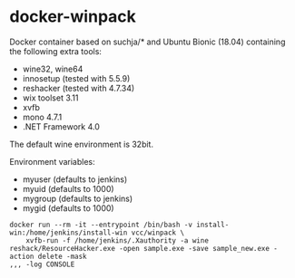 # docker-winpack
Docker container based on suchja/* and Ubuntu Bionic (18.04) containing the following extra tools:
* wine32, wine64
* innosetup (tested with 5.5.9)
* reshacker (tested with 4.7.34)
* wix toolset 3.11
* xvfb
* mono 4.7.1
* .NET Framework 4.0

The default wine environment is 32bit.

Environment variables:
* myuser (defaults to jenkins)
* myuid (defaults to 1000)
* mygroup (defaults to jenkins)
* mygid (defaults to 1000)


```
docker run --rm -it --entrypoint /bin/bash -v install-win:/home/jenkins/install-win vcc/winpack \
    xvfb-run -f /home/jenkins/.Xauthority -a wine reshack/ResourceHacker.exe -open sample.exe -save sample_new.exe -action delete -mask
,,, -log CONSOLE
```
